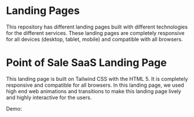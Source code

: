 # Landing Pages
This repository has different landing pages built with different technologies for the different services. These landing pages are completely responsive for all devices (desktop, tablet, mobile) and compatible with all browsers.

# Point of Sale SaaS Landing Page
This landing page is built on Tailwind CSS with the HTML 5. It is completely responsive and compatible for all browsers. In this landing page, we used high end web animations and transitions to make this landing page lively and highly interactive for the users.

Demo: 

